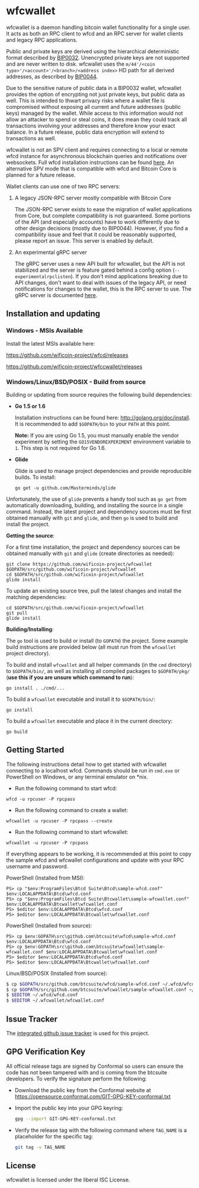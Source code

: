 wfcwallet
=========

wfcwallet is a daemon handling bitcoin wallet functionality for a
single user.  It acts as both an RPC client to wfcd and an RPC server
for wallet clients and legacy RPC applications.

Public and private keys are derived using the hierarchical
deterministic format described by
[BIP0032](https://github.com/bitcoin/bips/blob/master/bip-0032.mediawiki).
Unencrypted private keys are not supported and are never written to
disk.  wfcwallet uses the
`m/44'/<coin type>'/<account>'/<branch>/<address index>`
HD path for all derived addresses, as described by
[BIP0044](https://github.com/bitcoin/bips/blob/master/bip-0044.mediawiki).

Due to the sensitive nature of public data in a BIP0032 wallet,
wfcwallet provides the option of encrypting not just private keys, but
public data as well.  This is intended to thwart privacy risks where a
wallet file is compromised without exposing all current and future
addresses (public keys) managed by the wallet. While access to this
information would not allow an attacker to spend or steal coins, it
does mean they could track all transactions involving your addresses
and therefore know your exact balance.  In a future release, public data
encryption will extend to transactions as well.

wfcwallet is not an SPV client and requires connecting to a local or
remote wfcd instance for asynchronous blockchain queries and
notifications over websockets.  Full wfcd installation instructions
can be found [here](https://github.com/btcsuite/wfcd).  An alternative
SPV mode that is compatible with wfcd and Bitcoin Core is planned for
a future release.

Wallet clients can use one of two RPC servers:

  1. A legacy JSON-RPC server mostly compatible with Bitcoin Core

     The JSON-RPC server exists to ease the migration of wallet applications
     from Core, but complete compatibility is not guaranteed.  Some portions of
     the API (and especially accounts) have to work differently due to other
     design decisions (mostly due to BIP0044).  However, if you find a
     compatibility issue and feel that it could be reasonably supported, please
     report an issue.  This server is enabled by default.

  2. An experimental gRPC server

     The gRPC server uses a new API built for wfcwallet, but the API is not
     stabilized and the server is feature gated behind a config option
     (`--experimentalrpclisten`).  If you don't mind applications breaking due
     to API changes, don't want to deal with issues of the legacy API, or need
     notifications for changes to the wallet, this is the RPC server to use.
     The gRPC server is documented [here](./rpc/documentation/README.md).

## Installation and updating

### Windows - MSIs Available

Install the latest MSIs available here:

https://github.com/wificoin-project/wfcd/releases

https://github.com/wificoin-project/wfccwallet/releases

### Windows/Linux/BSD/POSIX - Build from source

Building or updating from source requires the following build dependencies:

- **Go 1.5 or 1.6**

  Installation instructions can be found here: http://golang.org/doc/install.
  It is recommended to add `$GOPATH/bin` to your `PATH` at this point.

  **Note:** If you are using Go 1.5, you must manually enable the vendor
    experiment by setting the `GO15VENDOREXPERIMENT` environment variable to
    `1`.  This step is not required for Go 1.6.

- **Glide**

  Glide is used to manage project dependencies and provide reproducible builds.
  To install:

  `go get -u github.com/Masterminds/glide`

Unfortunately, the use of `glide` prevents a handy tool such as `go get` from
automatically downloading, building, and installing the source in a single
command.  Instead, the latest project and dependency sources must be first
obtained manually with `git` and `glide`, and then `go` is used to build and
install the project.

**Getting the source**:

For a first time installation, the project and dependency sources can be
obtained manually with `git` and `glide` (create directories as needed):

```
git clone https://github.com/wificoin-project/wfcwallet $GOPATH/src/github.com/wificoin-project/wfcwallet
cd $GOPATH/src/github.com/wificoin-project/wfcwallet
glide install
```

To update an existing source tree, pull the latest changes and install the
matching dependencies:

```
cd $GOPATH/src/github.com/wificoin-project/wfcwallet
git pull
glide install
```

**Building/Installing**:

The `go` tool is used to build or install (to `GOPATH`) the project.  Some
example build instructions are provided below (all must run from the `wfcwallet`
project directory).

To build and install `wfcwallet` and all helper commands (in the `cmd`
directory) to `$GOPATH/bin/`, as well as installing all compiled packages to
`$GOPATH/pkg/` (**use this if you are unsure which command to run**):

```
go install . ./cmd/...
```

To build a `wfcwallet` executable and install it to `$GOPATH/bin/`:

```
go install
```

To build a `wfcwallet` executable and place it in the current directory:

```
go build
```

## Getting Started

The following instructions detail how to get started with wfcwallet connecting
to a localhost wfcd.  Commands should be run in `cmd.exe` or PowerShell on
Windows, or any terminal emulator on *nix.

- Run the following command to start wfcd:

```
wfcd -u rpcuser -P rpcpass
```

- Run the following command to create a wallet:

```
wfcwallet -u rpcuser -P rpcpass --create
```

- Run the following command to start wfcwallet:

```
wfcwallet -u rpcuser -P rpcpass
```

If everything appears to be working, it is recommended at this point to
copy the sample wfcd and wfcwallet configurations and update with your
RPC username and password.

PowerShell (Installed from MSI):
```
PS> cp "$env:ProgramFiles\Btcd Suite\Btcd\sample-wfcd.conf" $env:LOCALAPPDATA\Btcd\wfcd.conf
PS> cp "$env:ProgramFiles\Btcd Suite\Btcwallet\sample-wfcwallet.conf" $env:LOCALAPPDATA\Btcwallet\wfcwallet.conf
PS> $editor $env:LOCALAPPDATA\Btcd\wfcd.conf
PS> $editor $env:LOCALAPPDATA\Btcwallet\wfcwallet.conf
```

PowerShell (Installed from source):
```
PS> cp $env:GOPATH\src\github.com\btcsuite\wfcd\sample-wfcd.conf $env:LOCALAPPDATA\Btcd\wfcd.conf
PS> cp $env:GOPATH\src\github.com\btcsuite\wfcwallet\sample-wfcwallet.conf $env:LOCALAPPDATA\Btcwallet\wfcwallet.conf
PS> $editor $env:LOCALAPPDATA\Btcd\wfcd.conf
PS> $editor $env:LOCALAPPDATA\Btcwallet\wfcwallet.conf
```

Linux/BSD/POSIX (Installed from source):
```bash
$ cp $GOPATH/src/github.com/btcsuite/wfcd/sample-wfcd.conf ~/.wfcd/wfcd.conf
$ cp $GOPATH/src/github.com/btcsuite/wfcwallet/sample-wfcwallet.conf ~/.wfcwallet/wfcwallet.conf
$ $EDITOR ~/.wfcd/wfcd.conf
$ $EDITOR ~/.wfcwallet/wfcwallet.conf
```

## Issue Tracker

The [integrated github issue tracker](https://github.com/btcsuite/wfcwallet/issues)
is used for this project.

## GPG Verification Key

All official release tags are signed by Conformal so users can ensure the code
has not been tampered with and is coming from the btcsuite developers.  To
verify the signature perform the following:

- Download the public key from the Conformal website at
  https://opensource.conformal.com/GIT-GPG-KEY-conformal.txt

- Import the public key into your GPG keyring:
  ```bash
  gpg --import GIT-GPG-KEY-conformal.txt
  ```

- Verify the release tag with the following command where `TAG_NAME` is a
  placeholder for the specific tag:
  ```bash
  git tag -v TAG_NAME
  ```

## License

wfcwallet is licensed under the liberal ISC License.
